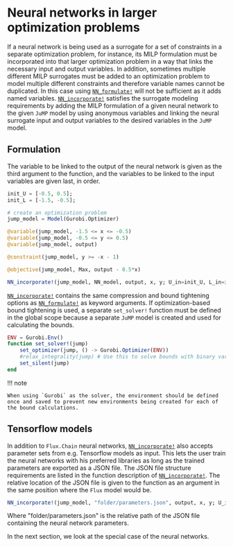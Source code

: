 # Neural networks in larger optimization problems

If a neural network is being used as a surrogate for a set of constraints in a separate optimization problem, for instance, its MILP formulation must be incorporated into that larger optimization problem in a way that links the necessary input and output variables. In addition, sometimes multiple different MILP surrogates must be added to an optimization problem to model multiple different constraints and therefore variable names cannot be duplicated. In this case using [`NN_formulate!`](@ref) will not be sufficient as it adds named variables. [`NN_incorporate!`](@ref) satisfies the surrogate modeling requirements by adding the MILP formulation of a given neural network to the given `JuMP` model by using anonymous variables and linking the neural surrogate input and output variables to the desired variables in the `JuMP` model.


## Formulation

The variable to be linked to the output of the neural network is given as the third argument to the function, and the variables to be linked to the input variables are given last, in order.

```julia
init_U = [-0.5, 0.5];
init_L = [-1.5, -0.5];

# create an optimization problem
jump_model = Model(Gurobi.Optimizer)

@variable(jump_model, -1.5 <= x <= -0.5)
@variable(jump_model, -0.5 <= y <= 0.5)
@variable(jump_model, output)

@constraint(jump_model, y >= -x - 1)

@objective(jump_model, Max, output - 0.5*x)

NN_incorporate!(jump_model, NN_model, output, x, y; U_in=init_U, L_in=init_L)
```

[`NN_incorporate!`](@ref) contains the same compression and bound tightening options as [`NN_formulate!`](@ref) as keyword arguments. If optimization-based bound tightening is used, a separate `set_solver!` function must be defined in the global scope because a separate `JuMP` model is created and used for calculating the bounds.


```julia
ENV = Gurobi.Env()
function set_solver!(jump)
    set_optimizer(jump, () -> Gurobi.Optimizer(ENV))
    #relax_integrality(jump) # Use this to solve bounds with binary variables relaxed. Looser bounds but faster bound tightening.
    set_silent(jump)
end
```

!!! note
    
    When using `Gurobi` as the solver, the environment should be defined once and saved to prevent new environments being created for each of the bound calculations.

## Tensorflow models

In addition to `Flux.Chain` neural networks, [`NN_incorporate!`](@ref) also accepts parameter sets from e.g. Tensorflow models as input. This lets the user train the neural networks with his preferred libraries as long as the trained parameters are exported as a JSON file. The JSON file structure requirements are listed in the function description of [`NN_incorporate!`](@ref). The relative location of the JSON file is given to the function as an argument in the same position where the `Flux` model would be.

```julia
NN_incorporate!(jump_model, "folder/parameters.json", output, x, y; U_in=init_U, L_in=init_L)
```

Where "folder/parameters.json" is the relative path of the JSON file containing the neural network parameters.

In the next section, we look at the special case of the neural networks.